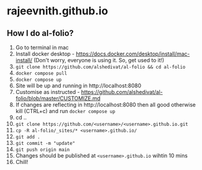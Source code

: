# rajeevnith.github.io

## How I do al-folio?

1. Go to terminal in mac
2. Install docker desktop - https://docs.docker.com/desktop/install/mac-install/ (Don't worry, everyone is using it. So, get used to it!)
3. `git clone https://github.com/alshedivat/al-folio && cd al-folio`
4. `docker compose pull`
5. `docker compose up`
6. Site will be up and running in http://localhost:8080
7. Customise as instructed - https://github.com/alshedivat/al-folio/blob/master/CUSTOMIZE.md
8. If changes are reflecting in http://localhost:8080 then all good otherwise kill (CTRL+c) and run `docker compose up`
9. cd ..
10. `git clone https://github.com/<username>/<username>.github.io.git`
11. `cp -R al-folio/_sites/* <username>.github.io/`
12. `git add .`
13. `git commit -m "update"`
14. `git push origin main`
15. Changes should be published at `<username>.github.io` wihtin 10 mins
16. Chill!

